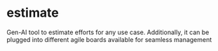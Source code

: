 # estimate
Gen-AI tool to estimate efforts for any use case. Additionally, it can be plugged into different agile boards available for seamless management
